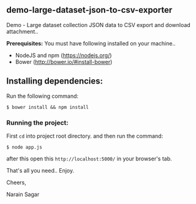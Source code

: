 ## demo-large-dataset-json-to-csv-exporter
Demo - Large dataset collection JSON data to CSV export and download attachment..

**Prerequisites:** 
You must have following installed on your machine..

- NodeJS and npm (https://nodejs.org/)
- Bower (http://bower.io/#install-bower)

## Installing dependencies:

Run the following command:

`$ bower install && npm install`

### Running the project:

First `cd` into project root directory. and then run the command:

`$ node app.js`

after this open this `http://localhost:5000/` in your browser's tab.

That's all you need.. Enjoy.

Cheers,

Narain Sagar
